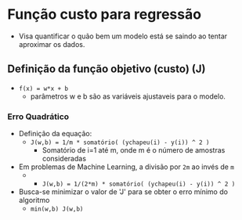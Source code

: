 # Função custo para regressão
* Visa quantificar o quão bem um modelo está se saindo ao tentar aproximar os dados.
## Definição da função objetivo (custo) (J)
* `f(x) = w*x + b`
  * parâmetros w e b são as variáveis ajustaveis para o modelo.
### Erro Quadrático
* Definição da equação:
  * `J(w,b) = 1/m * somatório( (ychapeu(i) - y(i)) ^ 2 )`
    * Somatório de i=1 até m, onde m é o número de amostras consideradas
* Em problemas de Machine Learning, a divisão por `2m` ao invés de `m`
  * * `J(w,b) = 1/(2*m) * somatório( (ychapeu(i) - y(i)) ^ 2 )`
* Busca-se minimizar o valor de 'J' para se obter o erro mínimo do algoritmo
  * `min(w,b) J(w,b)`
  
